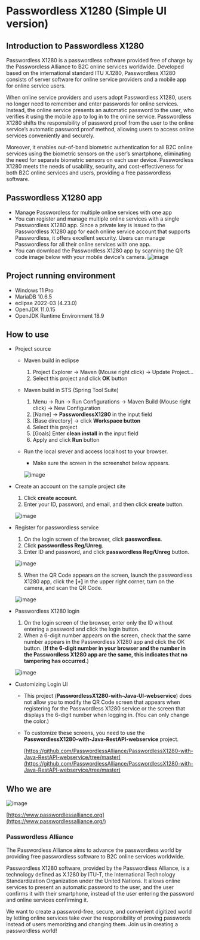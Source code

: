 # Passwordless X1280 (Simple UI version)

## Introduction to Passwordless X1280
Passwordless X1280 is a passwordless software provided free of charge by the Passwordless Alliance to B2C online services worldwide. Developed based on the international standard ITU X.1280, Passwordless X1280 consists of server software for online service providers and a mobile app for online service users.

When online service providers and users adopt Passwordless X1280, users no longer need to remember and enter passwords for online services. Instead, the online service presents an automatic password to the user, who verifies it using the mobile app to log in to the online service. Passwordless X1280 shifts the responsibility of password proof from the user to the online service’s automatic password proof method, allowing users to access online services conveniently and securely.

Moreover, it enables out-of-band biometric authentication for all B2C online services using the biometric sensors on the user’s smartphone, eliminating the need for separate biometric sensors on each user device. Passwordless X1280 meets the needs of usability, security, and cost-effectiveness for both B2C online services and users, providing a free passwordless software.

## Passwordless X1280 app
+ Manage Passwordless for multiple online services with one app
+ You can register and manage multiple online services with a single Passwordless X1280 app. Since a private key is issued to the Passwordless X1280 app for each online service account that supports Passwordless, it offers excellent security. Users can manage Passwordless for all their online services with one app.
+ You can download the Passwordless X1280 app by scanning the QR code image below with your mobile device's camera.
  ![image](https://github.com/user-attachments/assets/0b144f67-0257-4b24-bc09-1d1dd54e1f52)

## Project running environment
* Windows 11 Pro
* MariaDB 10.6.5
* eclipse 2022-03 (4.23.0)
* OpenJDK 11.0.15
* OpenJDK Runtime Environment 18.9

## How to use
+ Project source
  + Maven build in eclipse
    1. Project Explorer -> Maven (Mouse right click) -> Update Project...
    2. Select this project and click <b>OK</b> button

  + Maven build in STS (Spring Tool Suite)
    1. Menu -> Run -> Run Configurations -> Maven Build (Mouse right click) -> New Configuration
    2. [Name] -> <b>PasswordlessX1280</b> in the input field
    3. [Base directory] -> click <b>Workspace button</b>
    4. Select this project
    5. [Goals] Enter <b>clean install</b> in the input field
    6. Apply and click <b>Run</b> button

  + Run the local srever and access localhost to your browser.
    + Make sure the screen in the screenshot below appears.

    ![image](https://github.com/user-attachments/assets/4769cf6a-86d8-4019-9a4e-11575c11a08c)

+ Create an account on the sample project site
  1. Click <b>create account</b>.
  2. Enter your ID, password, and email, and then click <b>create</b> button.

    ![image](https://github.com/user-attachments/assets/0a03fae7-9682-4138-b256-ddd680bb66f0)

+ Register for passwordless service
  1. On the login screen of the browser, click <b>passwordless</b>.
  2. Click <b>passwordless Reg/Unreg</b>.
  3. Enter ID and password, and click <b>passwordless Reg/Unreg</b> button.

    ![image](https://github.com/user-attachments/assets/e11e93ee-72db-4df1-97bb-a4aa4ec51d97)

  5. When the QR Code appears on the screen, launch the passwordless X1280 app, click the <b>[+]</b> in the upper right corner, turn on the camera, and scan the QR Code.

    ![image](https://github.com/user-attachments/assets/07756a6c-d62d-4226-a9ca-aa39617284af)

+ Passwordless X1280 login
  1. On the login screen of the browser, enter only the ID without entering a password and click the login button.
  2. When a 6-digit number appears on the screen, check that the same number appears in the Passwordless X1280 app and click the OK button.
    (__If the 6-digit number in your browser and the number in the Passwordless X1280 app are the same, this indicates that no tampering has occurred.__)

    ![image](https://github.com/user-attachments/assets/8e74657b-8e7e-4edb-a0a7-f7d4a1b78fd6)

+ Customizing Login UI
  * This project (<b>PasswordlessX1280-with-Java-UI-webservice</b>) does not allow you to modify the QR Code screen that appears when registering for the Passwordless X1280 service or the screen that displays the 6-digit number when logging in. (You can only change the color.)
  * To customize these screens, you need to use the <b>PasswordlessX1280-with-Java-RestAPI-webservice</b> project.
   
    [https://github.com/PasswordlessAlliance/PasswordlessX1280-with-Java-RestAPI-webservice/tree/master](https://github.com/PasswordlessAlliance/PasswordlessX1280-with-Java-RestAPI-webservice/tree/master)


## Who we are
![image](https://github.com/user-attachments/assets/78ab716f-fb04-44fc-a584-5d060aff6d8c)

[https://www.passwordlessalliance.org](https://www.passwordlessalliance.org/)

### Passwordless Alliance
The Passwordless Alliance aims to advance the passwordless world by providing free passwordless software to B2C online services worldwide.

Passwordless X1280 software, provided by the Passwordless Alliance, is a technology defined as X.1280 by ITU-T, the International Technology Standardization Organization under the United Nations. It allows online services to present an automatic password to the user, and the user confirms it with their smartphone, instead of the user entering the password and online services confirming it.

We want to create a password-free, secure, and convenient digitized world by letting online services take over the responsibility of proving passwords instead of users memorizing and changing them. Join us in creating a passwordless world!
